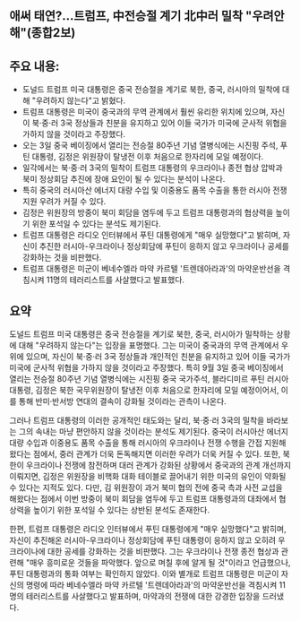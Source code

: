## 애써 태연?…트럼프, 中전승절 계기 北中러 밀착 "우려안해"(종합2보)

## 주요 내용:
*   도널드 트럼프 미국 대통령은 중국 전승절을 계기로 북한, 중국, 러시아의 밀착에 대해 "우려하지 않는다"고 밝혔다.
*   트럼프 대통령은 미국이 중국과의 무역 관계에서 훨씬 유리한 위치에 있으며, 자신이 북·중·러 3국 정상들과 친분을 유지하고 있어 이들 국가가 미국에 군사적 위협을 가하지 않을 것이라고 주장했다.
*   오는 3일 중국 베이징에서 열리는 전승절 80주년 기념 열병식에는 시진핑 주석, 푸틴 대통령, 김정은 위원장이 탈냉전 이후 처음으로 한자리에 모일 예정이다.
*   일각에서는 북·중·러 3국의 밀착이 트럼프 대통령의 우크라이나 종전 협상 압박과 북미 정상회담 추진에 장애 요인이 될 수 있다는 분석이 나온다.
*   특히 중국의 러시아산 에너지 대량 수입 및 이중용도 품목 수출을 통한 러시아 전쟁 지원 우려가 커질 수 있다.
*   김정은 위원장의 방중이 북미 회담을 염두에 두고 트럼프 대통령과의 협상력을 높이기 위한 포석일 수 있다는 분석도 제기된다.
*   트럼프 대통령은 라디오 인터뷰에서 푸틴 대통령에게 "매우 실망했다"고 밝히며, 자신이 추진한 러시아-우크라이나 정상회담에 푸틴이 응하지 않고 우크라이나 공세를 강화하는 것을 비판했다.
*   트럼프 대통령은 미군이 베네수엘라 마약 카르텔 '트렌데아라과'의 마약운반선을 격침시켜 11명의 테러리스트를 사살했다고 발표했다.

## 요약

도널드 트럼프 미국 대통령은 중국 전승절을 계기로 북한, 중국, 러시아가 밀착하는 상황에 대해 "우려하지 않는다"는 입장을 표명했다. 그는 미국이 중국과의 무역 관계에서 우위에 있으며, 자신이 북·중·러 3국 정상들과 개인적인 친분을 유지하고 있어 이들 국가가 미국에 군사적 위협을 가하지 않을 것이라고 주장했다. 특히 9월 3일 중국 베이징에서 열리는 전승절 80주년 기념 열병식에는 시진핑 중국 국가주석, 블라디미르 푸틴 러시아 대통령, 김정은 북한 국무위원장이 탈냉전 이후 처음으로 한자리에 모일 예정이어서, 이를 통해 반미·반서방 연대의 결속이 강화될 것이라는 관측이 나온다.

그러나 트럼프 대통령의 이러한 공개적인 태도와는 달리, 북·중·러 3국의 밀착을 바라보는 그의 속내는 마냥 편안하지 않을 것이라는 분석도 제기된다. 중국이 러시아산 에너지 대량 수입과 이중용도 품목 수출을 통해 러시아의 우크라이나 전쟁 수행을 간접 지원해왔다는 점에서, 중러 관계가 더욱 돈독해지면 이러한 우려가 더욱 커질 수 있다. 또한, 북한이 우크라이나 전쟁에 참전하며 대러 관계가 강화된 상황에서 중국과의 관계 개선까지 이뤄지면, 김정은 위원장을 비핵화 대화 테이블로 끌어내기 위한 미국의 유인이 약화될 수 있다는 지적도 있다. 다만, 김 위원장이 과거 북미 협의 전에 중국 측과 사전 교섭을 해왔다는 점에서 이번 방중이 북미 회담을 염두에 두고 트럼프 대통령과의 대좌에서 협상력을 높이기 위한 포석일 수 있다는 상반된 분석도 존재한다.

한편, 트럼프 대통령은 라디오 인터뷰에서 푸틴 대통령에게 "매우 실망했다"고 밝히며, 자신이 추진해온 러시아-우크라이나 정상회담에 푸틴 대통령이 응하지 않고 오히려 우크라이나에 대한 공세를 강화하는 것을 비판했다. 그는 우크라이나 전쟁 종전 협상과 관련해 "매우 흥미로운 것들을 파악했다. 앞으로 며칠 후에 알게 될 것"이라고 언급했으나, 푸틴 대통령과의 통화 여부는 확인하지 않았다. 이와 별개로 트럼프 대통령은 미군이 자신의 명령에 따라 베네수엘라 마약 카르텔 '트렌데아라과'의 마약운반선을 격침시켜 11명의 테러리스트를 사살했다고 발표하며, 마약과의 전쟁에 대한 강경한 입장을 드러냈다.